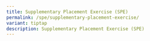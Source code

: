 ```yaml
---
title: Supplementary Placement Exercise (SPE)
permalink: /spe/supplementary-placement-exercise/
variant: tiptap
description: Supplementary Placement Exercise (SPE)
---
```

